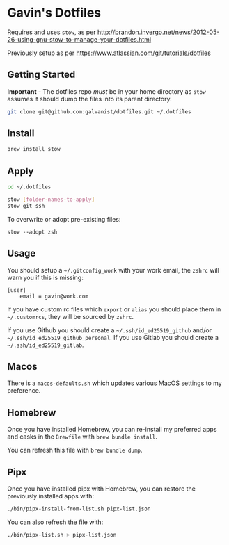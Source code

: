 # Gavin's Dotfiles

Requires and uses `stow`, as per http://brandon.invergo.net/news/2012-05-26-using-gnu-stow-to-manage-your-dotfiles.html

Previously setup as per https://www.atlassian.com/git/tutorials/dotfiles

## Getting Started

**Important** - The dotfiles repo *must* be in your home directory as `stow` assumes it should dump the files into its parent directory.

```sh
git clone git@github.com:galvanist/dotfiles.git ~/.dotfiles
```

## Install
```sh
brew install stow
```

## Apply
```sh
cd ~/.dotfiles

stow [folder-names-to-apply]
stow git ssh
```

To overwrite or adopt pre-existing files:
```
stow --adopt zsh
```

## Usage

You should setup a `~/.gitconfig_work` with your work email, the `zshrc` will warn you if this is missing:

```
[user]
	email = gavin@work.com
```

If you have custom rc files which `export` or `alias` you should place them in `~/.customrcs`, they will be sourced by `zshrc`.

If you use Github you should create a `~/.ssh/id_ed25519_github` and/or `~/.ssh/id_ed25519_github_personal`. If you use Gitlab you should create a `~/.ssh/id_ed25519_gitlab`.

## Macos

There is a `macos-defaults.sh` which updates various MacOS settings to my preference.

## Homebrew

Once you have installed Homebrew, you can re-install my preferred apps and casks in the `Brewfile` with `brew bundle install`.

You can refresh this file with `brew bundle dump`.

## Pipx

Once you have installed pipx with Homebrew, you can restore the previously installed apps with:
```sh
./bin/pipx-install-from-list.sh pipx-list.json
```

You can also refresh the file with:
```sh
./bin/pipx-list.sh > pipx-list.json
```
